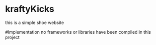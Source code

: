 # kraftyKicks
this is a simple shoe website 

#Implementation 
no frameworks or libraries have been compiled in this project 


